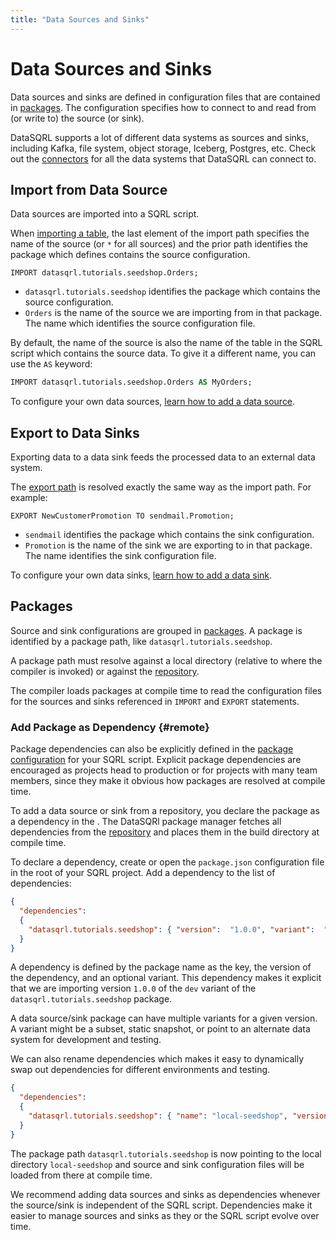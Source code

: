 ```yaml
---
title: "Data Sources and Sinks"
---
```


# Data Sources and Sinks

Data sources and sinks are defined in configuration files that are contained in [packages](../../concepts/package). The configuration specifies how to connect to and read from (or write to) the source (or sink).

DataSQRL supports a lot of different data systems as sources and sinks, including Kafka, file system, object storage, Iceberg, Postgres, etc. Check out the [connectors](docs/category/connectors/) for all the data systems that DataSQRL can connect to.

## Import from Data Source

Data sources are imported into a SQRL script.

When [importing a table](../../sqrl/import), the last element of the import path specifies the name of the source (or `*` for all sources) and the prior path identifies the package which defines contains the source configuration.

```sqrl
IMPORT datasqrl.tutorials.seedshop.Orders;
```
* `datasqrl.tutorials.seedshop` identifies the package which contains the source configuration.
* `Orders` is the name of the source we are importing from in that package. The name which identifies the source configuration file.

By default, the name of the source is also the name of the table in the SQRL script which contains the source data. To give it a different name, you can use the `AS` keyword:

```sql
IMPORT datasqrl.tutorials.seedshop.Orders AS MyOrders;
```

To configure your own data sources, [learn how to add a data source](../add-source).

## Export to Data Sinks

Exporting data to a data sink feeds the processed data to an external data system.

The [export path](../../sqrl/export) is resolved exactly the same way as the import path. For example:
```sqrl
EXPORT NewCustomerPromotion TO sendmail.Promotion; 
```
* `sendmail`  identifies the package which contains the sink configuration.
* `Promotion` is the name of the sink we are exporting to in that package. The name identifies the sink configuration file.

To configure your own data sinks, [learn how to add a data sink](../add-sink).

## Packages

Source and sink configurations are grouped in [packages](../../concepts/package). A package is identified by a package path, like `datasqrl.tutorials.seedshop`.

A package path must resolve against a local directory (relative to where the compiler is invoked) or against the [repository](../../operations/repository).

The compiler loads packages at compile time to read the configuration files for the sources and sinks referenced in `IMPORT` and `EXPORT` statements.

### Add Package as Dependency {#remote}

Package dependencies can also be explicitly defined in the [package configuration](../../operations/package-config) for your SQRL script. Explicit package dependencies are encouraged as projects head to production or for projects with many team members, since they make it obvious how packages are resolved at compile time.

To add a data source or sink from a repository, you declare the package as a dependency in the . The DataSQRl package manager fetches all dependencies from the [repository](../../operations/repository) and places them in the build directory at compile time.

To declare a dependency, create or open the `package.json` configuration file in the root of your SQRL project.
Add a dependency to the list of dependencies:
```json
{
  "dependencies":
  {
    "datasqrl.tutorials.seedshop": { "version":  "1.0.0", "variant":  "dev" }
  }
}
```

A dependency is defined by the package name as the key, the version of the dependency, and an optional variant. This dependency makes it explicit that we are importing version `1.0.0` of the `dev` variant of the `datasqrl.tutorials.seedshop` package.

A data source/sink package can have multiple variants for a given version. A variant might be a subset, static snapshot, or point to an alternate data system for development and testing.

We can also rename dependencies which makes it easy to dynamically swap out dependencies for different environments and testing.
```json
{
  "dependencies":
  {
    "datasqrl.tutorials.seedshop": { "name": "local-seedshop", "version":  "1.0.0", "variant":  "dev" }
  }
}
```
The package path `datasqrl.tutorials.seedshop` is now pointing to the local directory `local-seedshop` and source and sink configuration files will be loaded from there at compile time.

We recommend adding data sources and sinks as dependencies whenever the source/sink is independent of the SQRL script. Dependencies make it easier to manage sources and sinks as they or the SQRL script evolve over time.